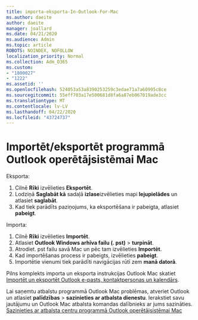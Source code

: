 ```yaml
---
title: importa-eksporta-In-Outlook-For-Mac
ms.author: daeite
author: daeite
manager: joallard
ms.date: 04/21/2020
ms.audience: Admin
ms.topic: article
ROBOTS: NOINDEX, NOFOLLOW
localization_priority: Normal
ms.collection: Adm_O365
ms.custom:
- "1800027"
- "1222"
ms.assetid: ''
ms.openlocfilehash: 524053a53a8390253259c3edae71a7a60995c8ce
ms.sourcegitcommit: 55eff703a17e500681d8fa6a87eb067019ade3cc
ms.translationtype: MT
ms.contentlocale: lv-LV
ms.lasthandoff: 04/22/2020
ms.locfileid: "43724737"
---
```

# <a name="importexport-in-outlook-for-mac"></a>Importēt/eksportēt programmā Outlook operētājsistēmai Mac 

Eksporta:
1. Cilnē **Rīki** izvēlieties **Eksportēt**.
2. Lodziņā **Saglabāt kā** sadaļā **izlase**izvēlieties mapi **lejupielādes** un atlasiet **saglabāt**.
3. Kad tiek parādīts paziņojums, ka eksportēšana ir pabeigta, atlasiet **pabeigt**.

Importa:
1. Cilnē **Rīki** izvēlieties **Importēt**.
2. Atlasiet **Outlook Windows arhīva failu (. pst)** > **turpināt**.
3. Atrodiet. pst failu savā Mac un pēc tam izvēlieties **Importēt**.
4. Kad importēšanas process ir pabeigts, izvēlieties **pabeigt**.
5. Importētie vienumi tiek parādīti navigācijas rūtī zem **manā datorā**.

Pilns komplekts importa un eksporta instrukcijas Outlook Mac skatiet [Importēt un eksportēt Outlook e-pasts, kontaktpersonas un kalendārs](https://support.office.com/article/92577192-3881-4502-b79d-c3bbada6c8ef#ID0EAACAAA=Mac). 

Lai saņemtu atbalstu programmā Outlook Mac problēmas, atveriet Outlook un atlasiet **palīdzības** > **sazinieties ar atbalsta dienestu**. Ierakstiet savu jautājumu un Outlook Mac atbalsta komandas dalībnieks ar jums sazināties. [Sazinieties ar atbalsta centru programmā Outlook operētājsistēmai Mac](https://go.microsoft.com/fwlink/?linkid=2002400&clcid=0x409)